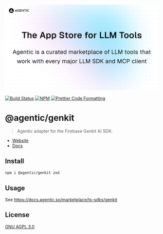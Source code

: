 <p align="center">
  <a href="https://agentic.so">
    <img alt="Agentic" src="/apps/web/public/agentic-social-image-light.jpg" width="640">
  </a>
</p>

<p>
  <a href="https://github.com/transitive-bullshit/agentic/actions/workflows/main.yml"><img alt="Build Status" src="https://github.com/transitive-bullshit/agentic/actions/workflows/main.yml/badge.svg" /></a>
  <a href="https://www.npmjs.com/package/@agentic/genkit"><img alt="NPM" src="https://img.shields.io/npm/v/@agentic/genkit.svg" /></a>
  <a href="https://prettier.io"><img alt="Prettier Code Formatting" src="https://img.shields.io/badge/code_style-prettier-brightgreen.svg" /></a>
</p>

# @agentic/genkit <!-- omit from toc -->

> Agentic adapter for the Firebase Genkit AI SDK.

- [Website](https://agentic.so)
- [Docs](https://docs.agentic.so/marketplace/ts-sdks/genkit)

## Install

```bash
npm i @agentic/genkit zod
```

## Usage

See https://docs.agentic.so/marketplace/ts-sdks/genkit

## License

[GNU AGPL 3.0](https://choosealicense.com/licenses/agpl-3.0/)

